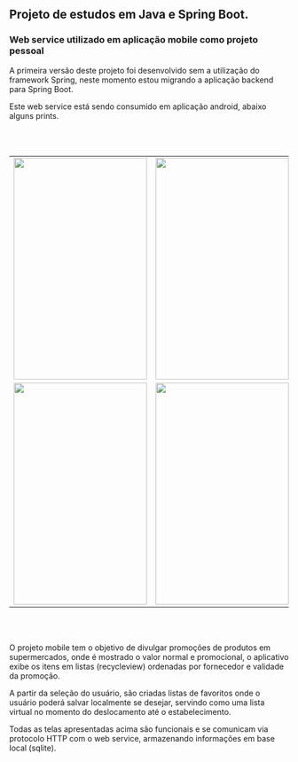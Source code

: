 
<H2>Projeto de estudos em Java e Spring Boot.</H2>

<H3> Web service utilizado em aplicação mobile como projeto pessoal </H3>

<p> A primeira versão deste projeto foi desenvolvido sem a utilização do framework Spring, neste momento estou migrando a aplicação backend para Spring Boot.</p>
  
<p> Este web service está sendo consumido em aplicação android, abaixo alguns prints.</p>

<br>
<br>

<table>
  <tr>
    <td valign="top"><img src="https://panfletonline.s3.sa-east-1.amazonaws.com/po1.jpg" width="240" height="400"/></td>
    <td valign="top"><img src="https://panfletonline.s3.sa-east-1.amazonaws.com/po2.jpg" width="240" height="400"/></td>    
    <td valign="top"><img src="https://panfletonline.s3.sa-east-1.amazonaws.com/po4.jpg" width="240" height="400"/></td>    
    <td valign="top"><img src="https://panfletonline.s3.sa-east-1.amazonaws.com/po3.jpg" width="240" height="400"/></td>    
  </tr>
  
   <tr>
    <td valign="top"><img src="https://panfletonline.s3.sa-east-1.amazonaws.com/po5.jpg" width="240" height="400"/></td>
    <td valign="top"><img src="https://panfletonline.s3.sa-east-1.amazonaws.com/po6.jpg" width="240" height="400"/></td>    
    <td valign="top"><img src="https://panfletonline.s3.sa-east-1.amazonaws.com/po7.jpg" width="240" height="400"/></td>    
    <td valign="top"><img src="https://panfletonline.s3.sa-east-1.amazonaws.com/po8.jpg" width="240" height="400"/></td>    
  </tr>
</table>


<br>
<br>

<p> O projeto mobile tem o objetivo de divulgar promoções de produtos em supermercados, onde é mostrado o valor normal e promocional, o aplicativo exibe os itens em listas (recycleview) ordenadas por fornecedor e validade da promoção.</P
  <p>A partir da seleção do usuário, são criadas listas de favoritos onde o usuário poderá salvar localmente se desejar, servindo como uma lista virtual no momento do deslocamento até o estabelecimento.</p>
<p> Todas as telas apresentadas acima são funcionais e se comunicam via protocolo HTTP com o web service, armazenando informações em base local (sqlite).
  




